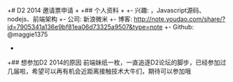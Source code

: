 +# D2 2014 邀请票申请
+
+## 个人资料
+
+- 兴趣: ，Javascript源码、nodejs、前端架构
+- 公司: 新浪微米
+- 博客: http://note.youdao.com/share/?id=7905341a136e9bf81ea06d73325a9507&type=note
+- Github: @maggie1375

+
+## 想参加D2 2014的原因
前端妹纸一枚，一直追逐D2论坛的脚步，已经参加过几届啦，希望可以再有机会近距离接触技术大牛们，期待可以参加哦
